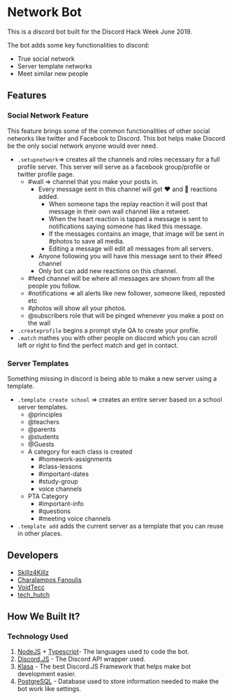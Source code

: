 # Network Bot

This is a discord bot built for the Discord Hack Week June 2019.

The bot adds some key functionalities to discord:

- True social network
- Server template networks
- Meet similar new people

## Features

### Social Network Feature

This feature brings some of the common functionalities of other social networks like twitter and Facebook to Discord. This bot helps make Discord be the only social network anyone would ever need.

- `.setupnetwork`=> creates all the channels and roles necessary for a full profile server. This server will serve as a facebook group/profile or twitter profile page.
  - #wall => channel that you make your posts in. 
    - Every message sent in this channel will get ❤️ and 🔄 reactions added. 
      - When someone taps the replay reaction it will post that message in their own wall channel like a retweet.
      - When the heart reaction is tapped a message is sent to notifications saying someone has liked this message. 
      - If the messages contains an image, that image will be sent in #photos to save all media.
      - Editing a message will edit all messages from all servers. 
    - Anyone following you will have this message sent to their #feed channel
    - Only bot can add new reactions on this channel. 
  - #feed channel will be where all messages are shown from all the people you follow.
  - #notifications => all alerts like new follower, someone liked, reposted etc
  - #photos will show all your photos.
  - @subscribers role that will be pinged whenever you make a post on the wall
- `.createprofile` begins a prompt style QA to create your profile.
- `.match` mathes you with other people on discord which you can scroll left or right to find the perfect match and get in contact.

### Server Templates

Something missing in discord is being able to make a new server using a template. 

- `.template create school` => creates an entire server based on a school server templates. 
  - @principles
  - @teachers
  - @parents
  - @students
  - @Guests
  - A category for each class is created
    - #homework-assignments
    - #class-lessons
    - #important-dates
    - #study-group
    - voice channels
  - PTA Category
    - #important-info
    - #questions
    - #meeting voice channels
- `.template add` adds the current server as a template that you can reuse in other places.
  
## Developers

- [Skillz4Killz](https://discord.gg/rWMuMdk)
- [Charalampos Fanoulis](https://github.com/cfanoulis)
- [VoidTecc](https://github.com/VoidCodes)
- [tech_hutch](https://github.com/tech6hutch)

## How We Built It?

### Technology Used

1. [NodeJS](https://nodejs.org) + [Typescript](https://github.com/Microsoft/TypeScript)- The languages used to code the bot.
2. [Discord.JS](https://discord.js.org) - The Discord API wrapper used.
3. [Klasa](https://klasa.js.org) - The best Discord.JS Framework that helps make bot development easier.
4. [PostgreSQL](https://www.postgresql.org/) - Database used to store information needed to make the bot work like settings.
